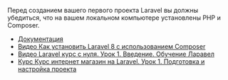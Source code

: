 Перед созданием вашего первого проекта Laravel вы должны убедиться,
что на вашем локальном компьютере установлены PHP и Composer.

[//]: # "materials"

- [Документация](https://laravel.com/docs/installation#your-first-laravel-project)
- [Видео Как установить Laravel 8 с использованием Composer](https://youtu.be/rOAIBCcwTkU)
- [Видео Laravel курс с нуля. Урок 1. Введение. Обучение Ларавел](https://youtu.be/bsil8XwFGjY)
- [Курс Курс интернет магазин на Laravel. Урок 1. Подготовка и настройка проекта](https://youtu.be/cD247LTT9Dw)

[//]: # "/materials"
